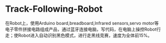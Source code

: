 # Track-Following-Robot
在Robot上，使用Arduino board,breadboard,Infrared sensors,servo motor等电子零件拼接电路组成产品，通过蓝牙连接电脑，写代码，在电脑上操控Robot行走；使Robot进入自动识别黑色模式，进行走黑线竞赛，速度为全体前15%。
